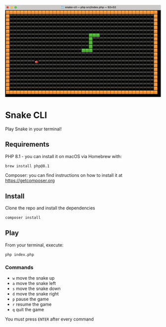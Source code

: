 ![Play Snake in your terminal!](header.png)

# Snake CLI

Play Snake in your terminal!

## Requirements

PHP 8.1 - you can install it on macOS via Homebrew with:

```bash
brew install php@8.1
```

Composer: you can find instructions on how to install it at https://getcomposer.org

## Install

Clone the repo and install the dependencies

```bash
composer install
```

## Play

From your terminal, execute:

```bash
php index.php
```

### Commands

- `w` move the snake up
- `a` move the snake left
- `s` move the snake down
- `d` move the snake right
- `p` pause the game
- `r` resume the game
- `q` quit the game

You must press `ENTER` after every command
